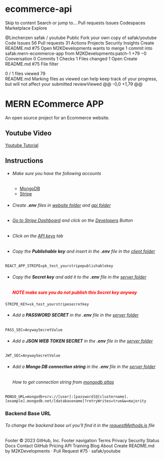 # ecommerce-api

Skip to content
Search or jump to…
Pull requests
Issues
Codespaces
Marketplace
Explore
 
@Linchenzen 
safak
/
youtube
Public
Fork your own copy of safak/youtube
Code
Issues
56
Pull requests
31
Actions
Projects
Security
Insights
Create README.md #75
 Open
M2KDevelopments wants to merge 1 commit into safak:mern-ecommerce-app from M2KDevelopments:patch-1
+79 −0 
 Conversation 0
 Commits 1
 Checks 1
 Files changed 1
 Open
Create README.md
#75
File filter 
 
0 / 1 files viewed
 79  
README.md
Marking files as viewed can help keep track of your progress, but will not affect your submitted reviewViewed
@@ -0,0 +1,79 @@
# MERN ECommerce APP
An open source project for an Ecommerce website.

## Youtube Video
<a href="https://www.youtube.com/watch?v=y66RgYMAgSo">Youtube Tutorial</a>


## Instructions
<ul>
    <li>
        <h6>Make sure you have the following accounts</h6>
        <ul>
            <li><a href="https://mongodb.com">MongoDB</a></li>
            <li><a href="https://stripe.com">Stripe</a></li>
        </ul>
    </li>
    <li>
        <h6>Create <b>.env</b> files in <a href="./client">website folder</a> and <a href="./api">api folder</h6>
    </li>
    <li>
        <h6>Go to <a href="https://dashboard.stripe.com/">Stripe Dashboard</a> and click on the <a href="https://dashboard.stripe.com/test/developers">Developers</a> Button</h6>
    </li>
    <li>
        <h6>Click on the <a href="https://dashboard.stripe.com/test/apikeys">API keys</a> tab</h6>
    </li>
    <li>
        <h6>Copy the <b>Publishable key</b> and insert in the <b>.env</b> file in the <a href="./client">client folder</a></h6>
    </li>
</ul>

```
REACT_APP_STRIPE=pk_test_yourstripepublishablekey
```

<ul>
    <li>
        <h6>Copy the <b>Secret key</b> and add it to the <b>.env</b> file in the <a href="./api">server folder</a></h6>
        <h5 style="color:red;">NOTE make sure you do not publish this <b>Secret key</b> anyway</h5>
    </li>
</ul>

```
STRIPE_KEY=sk_test_yourstripesecretkey
```

<ul>
    <li>
        <h6>Add a <b>PASSWORD SECRET</b> in the <b>.env</b> file in the <a href="./api">server folder</a></h6>
    </li>
</ul>

```
PASS_SEC=AnywaySecretValue
```

<ul>
    <li>
        <h6>Add a <b>JSON WEB TOKEN SECRET</b> in the <b>.env</b> file in the <a href="./api">server folder</a></h6>
    </li>
</ul>

```
JWT_SEC=AnywaySecretValue
```

<ul>
    <li>
        <h6>Add a <b>Mongo DB connection string</b> in the <b>.env</b> file in the <a href="./api">server folder</a></h6>
        <h6>How to get connection string from <a href="https://studio3t.com/knowledge-base/articles/connect-to-mongodb-atlas/">mongodb altas</a></h6>
    </li>
</ul>

```
MONGO_URL=mongodb+srv://[user]:[password]@[clustername].[example].mongodb.net/[databasename]?retryWrites=true&w=majority
```


### Backend Base URL
<h6>To change the backend base url you'll find it in the <a href="./client/src/requestMethods.js">requestMethods.js</a> file</h6>
Footer
© 2023 GitHub, Inc.
Footer navigation
Terms
Privacy
Security
Status
Docs
Contact GitHub
Pricing
API
Training
Blog
About
Create README.md by M2KDevelopments · Pull Request #75 · safak/youtube 
